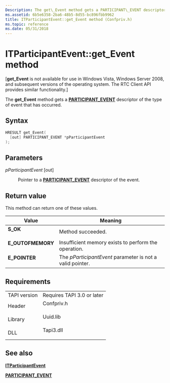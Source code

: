 ```yaml
---
Description: The get\_Event method gets a PARTICIPANT\_EVENT descriptor of the type of event that has occurred.
ms.assetid: 6b5e6358-2ba6-48b5-8d55-bc896fbb9962
title: ITParticipantEvent::get_Event method (Confpriv.h)
ms.topic: reference
ms.date: 05/31/2018
---
```


# ITParticipantEvent::get\_Event method

\[**get\_Event** is not available for use in Windows Vista, Windows Server 2008, and subsequent versions of the operating system. The RTC Client API provides similar functionality.\]

The **get\_Event** method gets a [**PARTICIPANT\_EVENT**](participant-event.md) descriptor of the type of event that has occurred.

## Syntax


```C++
HRESULT get_Event(
  [out] PARTICIPANT_EVENT *pParticipantEvent
);
```



## Parameters

<dl> <dt>

*pParticipantEvent* \[out\]
</dt> <dd>

Pointer to a [**PARTICIPANT\_EVENT**](participant-event.md) descriptor of the event.

</dd> </dl>

## Return value

This method can return one of these values.



| Value                                                                                         | Meaning                                                              |
|-----------------------------------------------------------------------------------------------|----------------------------------------------------------------------|
| <dl> <dt>**S\_OK**</dt> </dl>          | Method succeeded.<br/>                                         |
| <dl> <dt>**E\_OUTOFMEMORY**</dt> </dl> | Insufficient memory exists to perform the operation.<br/>      |
| <dl> <dt>**E\_POINTER**</dt> </dl>     | The *pParticipantEvent* parameter is not a valid pointer.<br/> |



 

## Requirements



|                         |                                                                                       |
|-------------------------|---------------------------------------------------------------------------------------|
| TAPI version<br/> | Requires TAPI 3.0 or later<br/>                                                 |
| Header<br/>       | <dl> <dt>Confpriv.h</dt> </dl> |
| Library<br/>      | <dl> <dt>Uuid.lib</dt> </dl>   |
| DLL<br/>          | <dl> <dt>Tapi3.dll</dt> </dl>  |



## See also

<dl> <dt>

[**ITParticipantEvent**](itparticipantevent.md)
</dt> <dt>

[**PARTICIPANT\_EVENT**](participant-event.md)
</dt> </dl>

 

 




